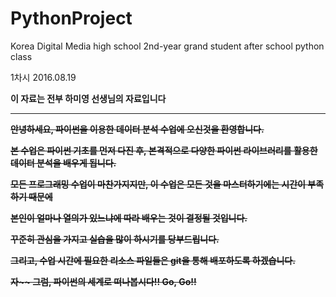 # PythonProject


Korea Digital Media high school 2nd-year grand student after school python class

1차시 2016.08.19




<b>이 자료는 전부 하미영 선생님의 자료입니다<b>

--------------
<s>안녕하세요, <b>파이썬을 이용한 데이터 분석</b> 수업에 오신것을 환영합니다.

본 수업은 <b>파이썬 기초</b>를 먼저 다진 후, 본격적으로 다양한 <b>파이썬 라이브러리를 활용한 데이터 분석</b>을 배우게 됩니다.

모든 프로그래밍 수업이 마찬가지지만, 이 수업은 모든 것을 마스터하기에는 시간이 부족하기 때문에

본인이 얼마나 <b>열의</b>가 있느냐에 따라 배우는 것이 결정될 것입니다.

꾸준히 관심을 가지고 <b>실습</b>을 많이 하시기를 당부드립니다.

그리고, 수업 시간에 필요한 리소스 파일들은 <b>git</b>을 통해 배포하도록 하겠습니다.


자~~  그럼, 파이썬의 세계로 떠나봅시다!!  Go, Go!!<s>
